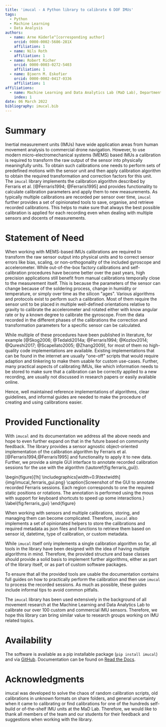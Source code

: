 ```yaml
---
title: 'imucal - A Python library to calibrate 6 DOF IMUs'  
tags:
  - Python
  - Machine Learning
  - Data Analysis
authors:
  - name: Arne Küderle^[corresponding author]   
    orcid: 0000-0002-5686-281X  
    affiliation: 1
  - name: Nils Roth
    affiliation: 1
  - name: Robert Richer  
    orcid: 0000-0003-0272-5403  
    affiliation: 1
  - name: Bjoern M. Eskofier  
    orcid: 0000-0002-0417-0336  
    affiliation: 1
affiliations:
  - name: Machine Learning and Data Analytics Lab (MaD Lab), Department Artificial Intelligence in Biomedical Engineering (AIBE), Friedrich-Alexander-Universität Erlangen-Nürnberg (FAU)  
    index: 1
date: 06 March 2022
bibliography: imucal.bib
---
```


# Summary

Inertial measurement units (IMUs) have wide application areas from human movement analysis to commercial drone navigation.
However, to use modern micro-electromechanical systems (MEMS) based IMUs a calibration is required to transform the raw output of the sensor into physically meaningfully units.
To obtain such calibrations one needs to perform sets of predefined motions with the sensor unit and then apply calibration algorithm to obtain the required transformation and correction factors for this unit.
The `imucal` library implements the calibration algorithm described by Ferraris et al. [@Ferraris1994; @Ferraris1995] and provides functionality to calculate calibration parameters and apply them to new measurements.
As typically multiple calibrations are recorded per sensor over time, `imucal` further provides a set of opinionated tools to save, organise, and retrieve recorded calibrations.
This helps to make sure that always the best possible calibration is applied for each recording even when dealing with multiple sensors and docents of measurements.

# Statement of Need

When working with MEMS-based IMUs calibrations are required to transform the raw sensor output into physical units and to correct sensor errors like bias, scaling, or non-orthogonality of the included gyroscope and accelerometer.
While out-of-the-box factory calibrations and self-calibration procedures have become better over the past years, high precision applications still benefit from manual calibrations temporally close to the measurement itself.
This is because the parameters of the sensor can change because of the soldering process, change in humidity or temperature, or simply over time as the silicon "ages".
Various algorithms and protocols exist to perform such a calibration.
Most of them require the sensor unit to be placed in multiple well-defined orientations relative to gravity to calibrate the accelerometer and rotated either with know angular rate or by a known degree to calibrate the gyroscope.
From the data recorded in the different phases of the calibrations the correction and transformation parameters for a specific sensor can be calculated.

While multiple of these procedures have been published in literature, for example [@Skog2006; @Tedaldi2014a; @Ferraris1994; @Kozlov2014; @Qureshi2017; @Scapellato2005; @Zhang2009], for most of them no high-quality code implementations are available.
Existing implementations that can be found in the internet are usually "one-off" scripts that would require adaption and tinkering to make them usable for custom use-cases.
Further, many practical aspects of calibrating IMUs, like which information needs to be stored to make sure that a calibration can be correctly applied to a new recording, are usually not discussed in research papers or easily available online.

Hence, well maintained reference implementations of algorithms, clear guidelines, and informal guides are needed to make the procedure of creating and using calibrations easier.

# Provided Functionality

With `imucal` and its documentation we address all the above needs and hope to even further expand on that in the future based on community feedback.
The library provides a sensor agnostic object-oriented implementation of the calibration algorithm by Ferraris et al. [@Ferraris1994,@Ferraris1995] and functionality to apply it to new data.
Further, we provide a simple GUI interface to annotate recorded calibration sessions for the use with the algorithm (\autoref{fig:ferraris_gui}).

\begin{figure}[!h]
\includegraphics[width=0.9\textwidth]{img/imucal_ferraris_gui.png}
\caption{Screenshot of the GUI to annotate recorded Ferraris sessions.
Each region corresponds to one the required static positions or rotations.
The annotation is performed using the mous with support for keyboard shortcuts to speed up some interactions.}
\label{fig:ferraris_gui}
\end{figure}

When working with sensors and multiple calibrations, storing, and managing them can become complicated.
Therefore, `imucal` also implements a set of opinionated helpers to store the calibrations and required metadata as json files and functions to retrieve them based on sensor id, datetime, type of calibration, or custom metadata.

While `imucal` itself only implements a single calibration algorithm so far, all tools in the library have been designed with the idea of having multiple algorithms in mind.
Therefore, the provided structure and base classes should provide a solid basis to implement further algorithms, either as part of the library itself, or as part of custom software packages.

To ensure that all the provided tools are usable the documentation contains full guides on how to practically perform the calibration and then use `imucal` to process the recorded sessions.
As much as possible, these guides include informal tips to avoid common pitfalls.

The `imucal` library has been used extensively in the background of all movement research at the Machine Learning and Data Analytics Lab to calibrate our over 100 custom and commercial IMU sensors.
Therefore, we hope this library can bring similar value to research groups working on IMU related topics.  

# Availability

The software is available as a pip installable package (`pip install imucal`) and via [GitHub](https://github.com/mad-lab-fau/imucal).
Documentation can be found on [Read the Docs](https://imucal.readthedocs.io/).

# Acknowledgments

imucal was developed to solve the chaos of random calibration scripts, old calibrations in unknown formats on share folders, and general uncertainty when it came to calibrating or find calibrations for one of the hundreds self-build or of-the-shelf IMU units at the MaD Lab.
Therefore, we would like to thank all members of the team and our students for their feedback and suggestions when working with the library.
